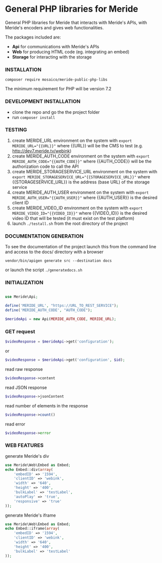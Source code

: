 # General PHP libraries for Meride

General PHP libraries for Meride that interacts with Meride's APIs, with Meride's encoders and gives web functionalities.

The packages included are:

- **Api** for communications with Meride's APIs
- **Web** for producing HTML code (eg. integrating an embed)
- **Storage** for interacting with the storage


### INSTALLATION

`composer require mosaico/meride-public-php-libs`

The minimum requirement for PHP will be version 7.2

### DEVELOPMENT INSTALLATION

- clone the repo and go the the project folder
- run `composer install`

### TESTING

1. create MERIDE_URL environment on the system with `export MERIDE_URL="{{URL}}"` where {{URL}} will be the CMS to test (e.g. http://dev7.meride.tv/webink)
2. create MERIDE_AUTH_CODE environment on the system with `export MERIDE_AUTH_CODE="{{AUTH_CODE}}"` where {{AUTH_CODE}} will be the authorization code to call the API
3. create MERIDE_STORAGESERVICE_URL environment on the system with `export MERIDE_STORAGESERVICE_URL="{{STORAGESERVICE_URL}}"` where {{STORAGESERVICE_URL}} is the address (base URL) of the storage service
4. create MERIDE_AUTH_USER environment on the system with `export MERIDE_AUTH_USER="{{AUTH_USER}}"` where {{AUTH_USER}} is the desired client ID
5. create MERIDE_VIDEO_ID environment on the system with `export MERIDE_VIDEO_ID="{{VIDEO_ID}}"` where {{VIDEO_ID}} is the desired video ID that will be tested (it must exist on the test platform)
5. launch `./testall.sh` from the root directory of the project

### DOCUMENTATION GENERATION

To see the documentation of the project launch this from the command line and access to the docs/ directory with a browser

`vendor/bin/apigen generate src --destination docs`

or launch the script `./generatedocs.sh`

### INITIALIZATION

```php

use Meride\Api;

define('MERIDE_URL', "https://URL_TO_REST_SERVICE");
define('MERIDE_AUTH_CODE', "AUTH_CODE");

$merideApi = new Api(MERIDE_AUTH_CODE, MERIDE_URL);


```

### GET request

```php
$videoResponse = $merideApi->get('configuration');
```

or 

```php
$videoResponse = $merideApi->get('configuration', $id);
```

read raw response

```php
$videoResponse->content
```

read JSON response

```php
$videoResponse->jsonContent
```

read number of elements in the response

```php
$videoResponse->count()
```

read error

```php
$videoResponse->error
```

### WEB FEATURES

generate Meride's div

```php
use Meride\Web\Embed as Embed;
echo Embed::div(array(
    'embedID' => '1594',
    'clientID' => 'webink',
    'width' => '640',
    'height' => '400',
    'bulkLabel' => 'testLabel',
    'autoPlay' => 'true',
    'responsive' => 'true'
));

```

generate Meride's iframe

```php
use Meride\Web\Embed as Embed;
echo Embed::iframe(array(
    'embedID' => '1594',
    'clientID' => 'webink',
    'width' => '640',
    'height' => '400',
    'bulkLabel' => 'testLabel'
));

```
